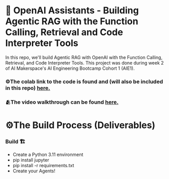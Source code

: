 # 🤖 OpenAI Assistants - Building Agentic RAG with the Function Calling, Retrieval and Code Interpreter Tools

In this repo, we'll build Agentic RAG with OpenAI with the Function Calling, Retrieval, and Code Interpreter Tools. This project was done during week 2 of AI Makerspace's AI Engineering Bootcamp Cohort 1 (AIE1).

### ⚙️The colab link to the code is found and (will also be included in this repo) [here.](https://colab.research.google.com/drive/1OR0dpmer4AFPwvKvA3e5dW8C_lU8o2D3?usp=sharing)

### 🫂The video walkthrough can be found [here.](https://www.loom.com/share/1cc8820e94be4264b6baa547e8b96834?sid=f05d73fe-c76a-4504-926d-a433fb901b3f)

# ⚙️The Build Process (Deliverables)

### Build 🏗️
* Create a Python 3.11 environment
* pip install jupyter
* pip install -r requirements.txt
* Create your Agents!
